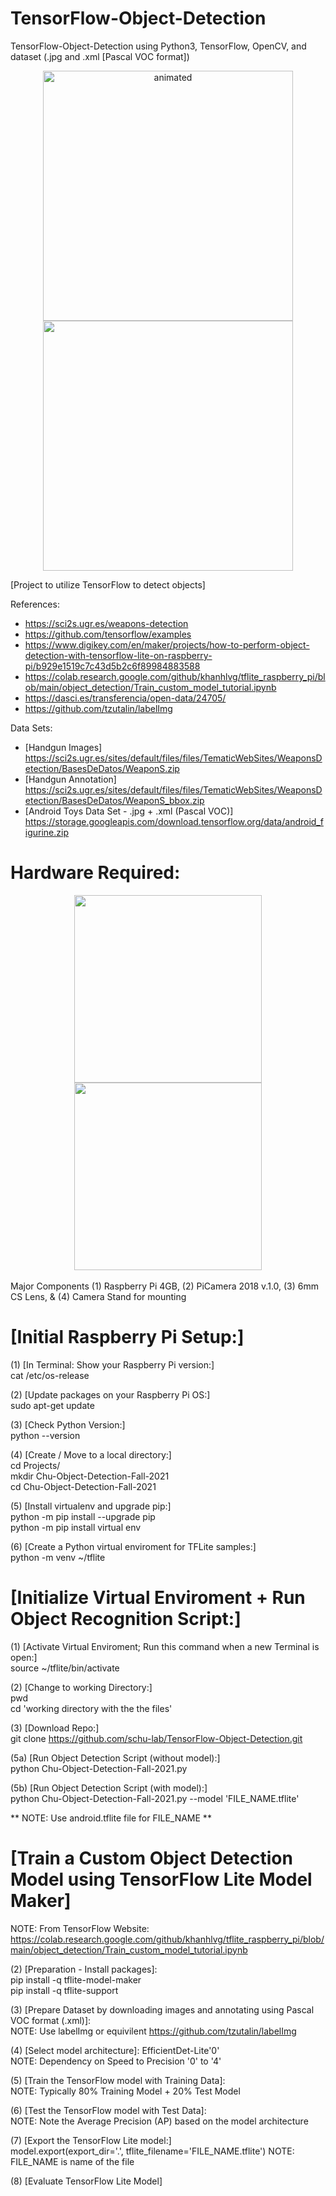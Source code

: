 # TensorFlow-Object-Detection
TensorFlow-Object-Detection using Python3, TensorFlow, OpenCV, and dataset (.jpg and .xml [Pascal VOC format])

<p align="center">
  <img src=https://media.giphy.com/media/jq1vZCeUuMCNGqlN19/giphy-downsized-large.gif alt="animated" height="400" />
  <img src="https://github.com/schu-lab/TensorFlow-Object-Detection/blob/main/HW-Setup.jpg" height="400" /><br />
</p>

[Project to utilize TensorFlow to detect objects] 

References: 
* https://sci2s.ugr.es/weapons-detection
* https://github.com/tensorflow/examples
* https://www.digikey.com/en/maker/projects/how-to-perform-object-detection-with-tensorflow-lite-on-raspberry-pi/b929e1519c7c43d5b2c6f89984883588
* https://colab.research.google.com/github/khanhlvg/tflite_raspberry_pi/blob/main/object_detection/Train_custom_model_tutorial.ipynb
* https://dasci.es/transferencia/open-data/24705/
* https://github.com/tzutalin/labelImg

Data Sets:
* [Handgun Images] https://sci2s.ugr.es/sites/default/files/files/TematicWebSites/WeaponsDetection/BasesDeDatos/WeaponS.zip
* [Handgun Annotation] https://sci2s.ugr.es/sites/default/files/files/TematicWebSites/WeaponsDetection/BasesDeDatos/WeaponS_bbox.zip
* [Android Toys Data Set - .jpg + .xml (Pascal VOC)] https://storage.googleapis.com/download.tensorflow.org/data/android_figurine.zip
 
# Hardware Required:
<div align="center">
  <img src= "https://github.com/schu-lab/TensorFlow-Object-Detection/blob/main/Pi-Camera.jpg" | height="300")>
  <img src= "https://github.com/schu-lab/TensorFlow-Object-Detection/blob/main/Raspberry-Pi.jpg" | height="300")>
  <br /><br />
</div>
Major Components (1) Raspberry Pi 4GB, (2) PiCamera 2018 v.1.0, (3) 6mm CS Lens, & (4) Camera Stand for mounting

# [Initial Raspberry Pi Setup:]

(1) [In Terminal: Show your Raspberry Pi version:]<br />
cat /etc/os-release

(2) [Update packages on your Raspberry Pi OS:]<br />
sudo apt-get update

(3) [Check Python Version:]<br />
python --version

(4) [Create / Move to a local directory:]<br />
cd Projects/<br />
mkdir Chu-Object-Detection-Fall-2021<br />
cd Chu-Object-Detection-Fall-2021<br />

(5) [Install virtualenv and upgrade pip:]<br />
python -m pip install --upgrade pip<br />
python -m pip install virtual env

(6) [Create a Python virtual enviroment for TFLite samples:]<br />
python -m venv ~/tflite


# [Initialize Virtual Enviroment + Run Object Recognition Script:]<br />
(1) [Activate Virtual Enviroment; Run this command when a new Terminal is open:]<br />
source ~/tflite/bin/activate

(2) [Change to working Directory:]<br />
pwd<br />
cd 'working directory with the the files'

(3) [Download Repo:]<br />
git clone https://github.com/schu-lab/TensorFlow-Object-Detection.git

(5a) [Run Object Detection Script (without model):]<br />
python Chu-Object-Detection-Fall-2021.py

(5b) [Run Object Detection Script (with model):]<br />
python Chu-Object-Detection-Fall-2021.py --model 'FILE_NAME.tflite'

** NOTE: Use android.tflite file for FILE_NAME **

# [Train a Custom Object Detection Model using TensorFlow Lite Model Maker]<br />
NOTE: From TensorFlow Website: https://colab.research.google.com/github/khanhlvg/tflite_raspberry_pi/blob/main/object_detection/Train_custom_model_tutorial.ipynb

(2) [Preparation - Install packages]:<br />
pip install -q tflite-model-maker<br />
pip install -q tflite-support

(3) [Prepare Dataset by downloading images and annotating using Pascal VOC format (.xml)]:<br />
NOTE: Use labelImg or equivilent https://github.com/tzutalin/labelImg<br />

(4) [Select model architecture]: EfficientDet-Lite'0'<br />
NOTE: Dependency on Speed to Precision '0' to '4'

(5) [Train the TensorFlow model with Training Data]:<br />
NOTE: Typically 80% Training Model + 20% Test Model

(6) [Test the TensorFlow model with Test Data]:<br />
NOTE: Note the Average Precision (AP) based on the model architecture

(7) [Export the TensorFlow Lite model:]<br />
model.export(export_dir='.', tflite_filename='FILE_NAME.tflite')
NOTE: FILE_NAME is name of the file

(8) [Evaluate TensorFlow Lite Model]
